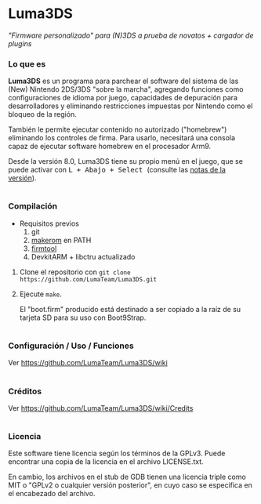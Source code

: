 # Luma3DS
*"Firmware personalizado" para (N)3DS a prueba de novatos + cargador de plugins*

### Lo que es
**Luma3DS** es un programa para parchear el software del sistema de las (New) Nintendo 2DS/3DS "sobre la marcha", agregando funciones como configuraciones de idioma por juego, capacidades de depuración para desarrolladores y eliminando restricciones impuestas por Nintendo como el bloqueo de la región.

También le permite ejecutar contenido no autorizado ("homebrew") eliminando los controles de firma.
Para usarlo, necesitará una consola capaz de ejecutar software homebrew en el procesador Arm9.

Desde la versión 8.0, Luma3DS tiene su propio menú en el juego, que se puede activar con <kbd> L + Abajo + Select </kbd> (consulte las [notas de la versión](https://github.com/LumaTeam/Luma3DS/releases/tag/v8.0)).

#
### Compilación
* Requisitos previos
    1. git
    2. [makerom](https://github.com/jakcron/Project_CTR) en PATH
    3. [firmtool](https://github.com/TuxSH/firmtool)
    4. DevkitARM + libctru actualizado
1. Clone el repositorio con `git clone https://github.com/LumaTeam/Luma3DS.git`
2. Ejecute `make`.

    El "boot.firm" producido está destinado a ser copiado a la raíz de su tarjeta SD para su uso con Boot9Strap.

#
### Configuración / Uso / Funciones
Ver https://github.com/LumaTeam/Luma3DS/wiki

#
### Créditos
Ver https://github.com/LumaTeam/Luma3DS/wiki/Credits

#
### Licencia
Este software tiene licencia según los términos de la GPLv3. Puede encontrar una copia de la licencia en el archivo LICENSE.txt.

En cambio, los archivos en el stub de GDB tienen una licencia triple como MIT o "GPLv2 o cualquier versión posterior", en cuyo caso se especifica en el encabezado del archivo.
